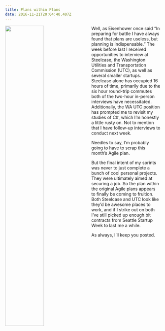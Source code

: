 ```yaml
---
title: Plans within Plans
date: 2016-11-21T20:04:40.407Z
---
```

<img style="float: left; margin:0 2em 1em 0; width: 50%" src="/img/blog/plans.jpg"/> Well, as Eisenhower once said “In preparing for battle I have always found that plans are useless, but planning is indispensable.”  The week before last I received opportunities to interview at Steelcase, the Washington Utilities and Transportation Commission (UTC), as well as several smaller startups.  Steelcase alone has occupied 16 hours of time, primarily due to the six hour round-trip commutes both of the two-hour in-person interviews have necessitated. Additionally, the WA UTC position has prompted me to revisit my studies of C#, which I’m honestly a little rusty on. Not to mention that I have follow-up interviews to conduct next week.

Needles to say, I’m probably going to have to scrap this month’s Agile plan.

But the final intent of my sprints was never to just complete a bunch of cool personal projects.  They were ultimately aimed at securing a job.  So the plan within the original Agile plans appears to finally be coming to fruition.  Both Steelcase and UTC look like they’d be awesome places to work, and if I strike out on both I’ve still picked up enough bit contracts from Seattle Startup Week to last me a while.  

As always, I’ll keep you posted.
